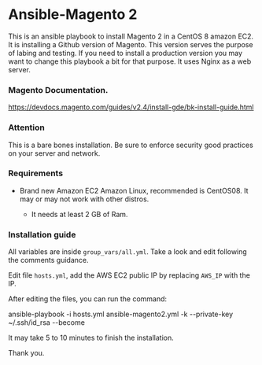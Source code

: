 # Ansible-Magento 2

This is an ansible playbook to install Magento 2 in a CentOS 8 amazon EC2.
It is installing a Github version of Magento. This version serves the purpose of labing and testing.
If you need to install a production version you may want to change this playbook a bit for that purpose.
It uses Nginx as a web server.

### Magento Documentation.
https://devdocs.magento.com/guides/v2.4/install-gde/bk-install-guide.html

### Attention

This is a bare bones installation. Be sure to enforce security good practices on your server and network.

### Requirements

* Brand new Amazon EC2 Amazon Linux, recommended is CentOS08. It may or may not work with other distros.

  * It needs at least 2 GB of Ram.
  
### Installation guide

All variables are inside `group_vars/all.yml`. Take a look and edit following the comments guidance.

Edit file `hosts.yml`, add the AWS EC2 public IP by replacing `AWS_IP` with the IP.

After editing the files, you can run the command:

ansible-playbook -i hosts.yml ansible-magento2.yml -k --private-key ~/.ssh/id_rsa --become

It may take 5 to 10 minutes to finish the installation. 

Thank you.
